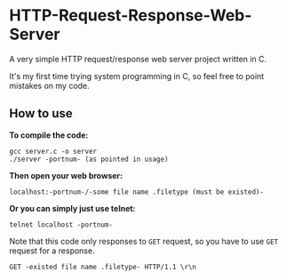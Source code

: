# HTTP-Request-Response-Web-Server
A very simple HTTP request/response web server project written in C.

It's my first time trying system programming in C, so feel free to point mistakes on my code. 

## How to use

**To compile the code:**
```
gcc server.c -o server
./server -portnum- (as pointed in usage)
```
  
**Then open your web browser:**
```
localhost:-portnum-/-some file name .filetype (must be existed)-
```
  
**Or you can simply just use telnet:**
```
telnet localhost -portnum-
```
  
Note that this code only responses to `GET` request, so you have to use `GET` request for a response.
  
```
GET -existed file name .filetype- HTTP/1.1 \r\n
```
